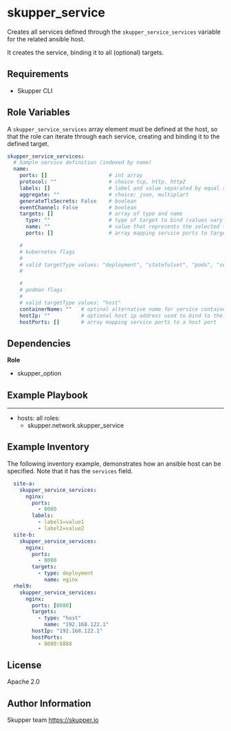 skupper_service
===============

Creates all services defined through the `skupper_service_services` variable for the
related ansible host.

It creates the service, binding it to all (optional) targets.

Requirements
------------

* Skupper CLI

Role Variables
--------------

A `skupper_service_services` array element must be defined at the host, so that the role
can iterate through each service, creating and binding it to the defined
target.

```yaml
skupper_service_services:
  # Sample service definition (indexed by name)
  name:
    ports: []                    # int array
    protocol: ""                 # choice tcp, http, http2
    labels: []                   # label and value separated by equal sign
    aggregate: ""                # choice: json, multiplart
    generateTlsSecrets: False    # boolean
    eventChannel: False          # boolean
    targets: []                  # array of type and name
      type: ""                   # type of target to bind (values vary based on selected platform)
      name: ""                   # value that represents the selected target type
      ports: []                  # array mapping service ports to target ports

    #
    # kubernetes flags
    #
    # valid targetType values: "deployment", "statefulset", "pods", "service"
    #

    #
    # podman flags
    #
    # valid targetType values: "host"
    containerName: ""   # optinal alternative name for service container
    hostIp: ""          # optional host ip address used to bind to the service ports
    hostPorts: []       # array mapping service ports to a host port

```

Dependencies
------------

**Role**

* skupper_option

Example Playbook
----------------

---
- hosts: all
  roles:
    - skupper.network.skupper_service

Example Inventory
-----------------

The following inventory example, demonstrates how an ansible host
can be specified. Note that it has the `services` field.

```yaml
  site-a:
    skupper_service_services:
      nginx:
        ports:
          - 8080
        labels:
          - label1=value1
          - label2=value2
  site-b:
    skupper_service_services:
      nginx:
        ports:
          - 8080
        targets:
          - type: deployment
            name: nginx
  rhel9:
    skupper_service_services:
      nginx:
        ports: [8080]
        targets:
          - type: "host"
            name: "192.168.122.1"
        hostIp: "192.168.122.1"
        hostPorts:
          - 8080:8888
```

License
-------

Apache 2.0

Author Information
------------------

Skupper team
https://skupper.io
